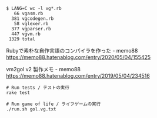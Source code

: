 ```
$ LANG=C wc -l vg*.rb
   66 vgasm.rb
  381 vgcodegen.rb
   58 vglexer.rb
  377 vgparser.rb
  447 vgvm.rb
 1329 total
```

Rubyで素朴な自作言語のコンパイラを作った - memo88  
https://memo88.hatenablog.com/entry/2020/05/04/155425

vm2gol v2 製作メモ - memo88  
https://memo88.hatenablog.com/entry/2019/05/04/234516


```
# Run tests / テストの実行
rake test

# Run game of life / ライフゲームの実行
./run.sh gol.vg.txt
```
